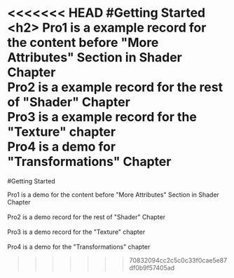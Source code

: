 <<<<<<< HEAD
#Getting Started \<h2\>
Pro1 is a example record for the content before "More Attributes" Section in Shader Chapter<br />
Pro2 is a example record for the rest of "Shader" Chapter<br />
Pro3 is a example record for the "Texture" chapter<br />
Pro4 is a demo for "Transformations" Chapter<br />
=======
#Getting Started

Pro1 is a demo for the content before "More Attributes" Section in Shader Chapter<br />  
Pro2 is a demo record for the rest of "Shader" Chapter<br />  
Pro3 is a demo record for the "Texture" chapter<br />  
Pro4 is a demo for the "Transformations" chapter<br />  

>>>>>>> 70832094cc2c5c0c33f0cae5e87df0b9f57405ad
